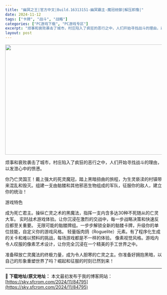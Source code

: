 ```yaml
---
title: "幽冥之王|官方中文|Build.16313151-幽冥霸主-魔冠统御|解压即撸|"
date: 2024-11-12
tags: ["卡牌", "战斗", "战略"]
categories: ["PC游戏下载", "PC游戏专区"]
excerpt: "烦事和衰败袭击了城市，村庄陷入了疯狂的恶行之中，人们开始寻找战斗的理由，以发泄心中的愤懑。 你乃亡灵国王！戴上强大的死灵魔冠，踏上黑暗扭曲的旅程，为生灵亵渎的村镇带来混乱和毁灭。组建一支由骷髅和其他邪恶生物组成的军队，征服你的敌人，建立你的统治！ 游戏特色 成为死亡君主。操纵亡灵之术的黑魔法，指挥一&hellip;"
layout: post
---
```


<img class="aligncenter size-full wp-image-84783" src="https://sky.sfcrom.com/wp-content/uploads/2024/11/2024111212254355.webp" alt="" width="616" height="353" />

烦事和衰败袭击了城市，村庄陷入了疯狂的恶行之中，人们开始寻找战斗的理由，以发泄心中的愤懑。

你乃亡灵国王！戴上强大的死灵魔冠，踏上黑暗扭曲的旅程，为生灵亵渎的村镇带来混乱和毁灭。组建一支由骷髅和其他邪恶生物组成的军队，征服你的敌人，建立你的统治！

游戏特色

成为死亡君主。操纵亡灵之术的黑魔法，指挥一支内含多达30种不死随从的亡灵大军。
实时战术游戏体验。让你沉浸在激烈的交战中，每一步战略决策和快速反应都至关重要。
无限可能的骷髅牌组。一步步解锁全新的骷髅卡牌，升级你的单位技能，自定义你的游戏风格。
轻量版肉鸽（Roguelite）元素。有了程序化生成的关卡和难以预料的挑战，每场游戏都是不一样的体验。
像素视觉风格。游戏内令人叹服的像素艺术设计，让你完全沉浸在一个精美的手工世界之中。

准备释放亡灵魔法的终极力量，成为令人胆寒的亡灵之主。你准备好拥抱黑暗，以自己的形象重塑世界了吗？崛起和征服的时刻已然到来！

---
📖 **下载地址/原文地址：** 本文最初发布于我的博客网站：[https://sky.sfcrom.com/2024/11/84795](https://sky.sfcrom.com/2024/11/84795)
